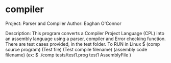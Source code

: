# compiler
Project: Parser and Compiler
Author: Eoghan O'Connor

Description: This program converts a Compiler Project Language (CPL) into an assembly language using a parser, compiler and Error checking function.
             There are test cases provided, in the test folder.
             To RUN in Linux $ (comp source program) (Test file)  (Test compile filename)  (assembly code filename) 
             (ex:   $ ./comp tests/test1.prog test1 AssemblyFile )
